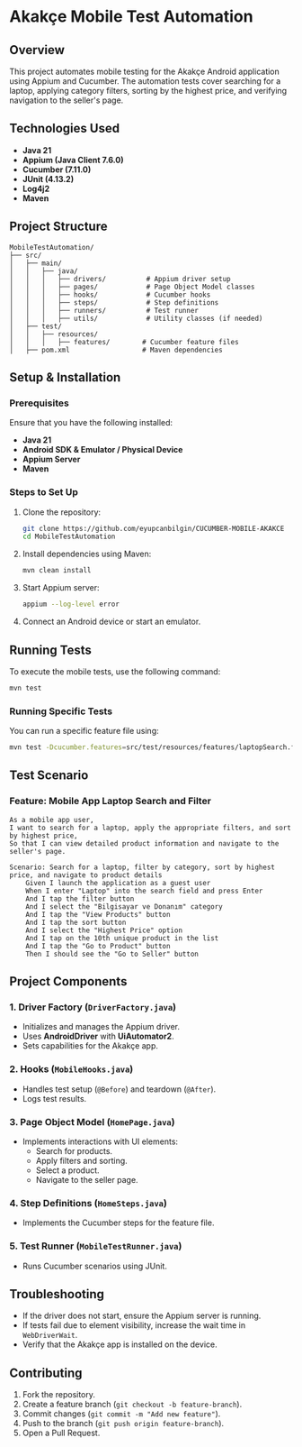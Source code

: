 # Akakçe Mobile Test Automation

## Overview
This project automates mobile testing for the Akakçe Android application using Appium and Cucumber. The automation tests cover searching for a laptop, applying category filters, sorting by the highest price, and verifying navigation to the seller's page.

## Technologies Used
- **Java 21**
- **Appium (Java Client 7.6.0)**
- **Cucumber (7.11.0)**
- **JUnit (4.13.2)**
- **Log4j2**
- **Maven**

## Project Structure
```
MobileTestAutomation/
├── src/
│   ├── main/
│   │   ├── java/
│   │   │   ├── drivers/          # Appium driver setup
│   │   │   ├── pages/            # Page Object Model classes
│   │   │   ├── hooks/            # Cucumber hooks
│   │   │   ├── steps/            # Step definitions
│   │   │   ├── runners/          # Test runner
│   │   │   ├── utils/            # Utility classes (if needed)
│   ├── test/
│   │   ├── resources/
│   │   │   ├── features/        # Cucumber feature files
│   ├── pom.xml                  # Maven dependencies
```

## Setup & Installation

### Prerequisites
Ensure that you have the following installed:
- **Java 21**
- **Android SDK & Emulator / Physical Device**
- **Appium Server**
- **Maven**

### Steps to Set Up
1. Clone the repository:
   ```sh
   git clone https://github.com/eyupcanbilgin/CUCUMBER-MOBILE-AKAKCE
   cd MobileTestAutomation
   ```
2. Install dependencies using Maven:
   ```sh
   mvn clean install
   ```
3. Start Appium server:
   ```sh
   appium --log-level error
   ```
4. Connect an Android device or start an emulator.

## Running Tests
To execute the mobile tests, use the following command:
```sh
mvn test
```

### Running Specific Tests
You can run a specific feature file using:
```sh
mvn test -Dcucumber.features=src/test/resources/features/laptopSearch.feature
```

## Test Scenario
### Feature: Mobile App Laptop Search and Filter
```
As a mobile app user,
I want to search for a laptop, apply the appropriate filters, and sort by highest price,
So that I can view detailed product information and navigate to the seller's page.

Scenario: Search for a laptop, filter by category, sort by highest price, and navigate to product details
    Given I launch the application as a guest user
    When I enter "Laptop" into the search field and press Enter
    And I tap the filter button
    And I select the "Bilgisayar ve Donanım" category
    And I tap the "View Products" button
    And I tap the sort button
    And I select the "Highest Price" option
    And I tap on the 10th unique product in the list
    And I tap the "Go to Product" button
    Then I should see the "Go to Seller" button
```

## Project Components

### 1. **Driver Factory (`DriverFactory.java`)**
- Initializes and manages the Appium driver.
- Uses **AndroidDriver** with **UiAutomator2**.
- Sets capabilities for the Akakçe app.

### 2. **Hooks (`MobileHooks.java`)**
- Handles test setup (`@Before`) and teardown (`@After`).
- Logs test results.

### 3. **Page Object Model (`HomePage.java`)**
- Implements interactions with UI elements:
    - Search for products.
    - Apply filters and sorting.
    - Select a product.
    - Navigate to the seller page.

### 4. **Step Definitions (`HomeSteps.java`)**
- Implements the Cucumber steps for the feature file.

### 5. **Test Runner (`MobileTestRunner.java`)**
- Runs Cucumber scenarios using JUnit.

## Troubleshooting
- If the driver does not start, ensure the Appium server is running.
- If tests fail due to element visibility, increase the wait time in `WebDriverWait`.
- Verify that the Akakçe app is installed on the device.

## Contributing
1. Fork the repository.
2. Create a feature branch (`git checkout -b feature-branch`).
3. Commit changes (`git commit -m "Add new feature"`).
4. Push to the branch (`git push origin feature-branch`).
5. Open a Pull Request.

